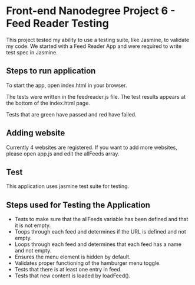 # Front-end Nanodegree Project 6 - Feed Reader Testing
This project tested my ability to use a testing suite, like Jasmine, to validate my code. We started with a Feed Reader App and were required to write test spec in Jasmine.

## Steps to run application
To start the app, open index.html in your browser.

The tests were written in the feedreader.js file. The test results appears at the bottom of the index.html page.

Tests that are green have passed and red have failed.

## Adding website
Currently 4 websites are registered. If you want to add more websites, please open app.js and edit the allFeeds array.

## Test
This application uses jasmine test suite for testing.

## Steps used for Testing the Application
* Tests to make sure that the allFeeds variable has been defined and that it is not empty.
* Toops through each feed and determines if the URL is defined and not empty.
* Loops through each feed and determines that each feed has a name and not empty.
* Ensures the menu element is hidden by default.
* Validates proper functioning of the hamburger menu toggle.
* Tests that there is at least one entry in feed.
* Tests that new content is loaded by loadFeed().

